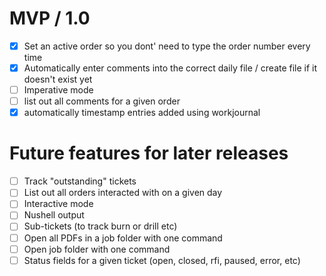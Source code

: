 # MVP / 1.0

- [x] Set an active order so you dont' need to type the order number every time
- [x] Automatically enter comments into the correct daily file / create file if it doesn't exist yet
- [ ] Imperative mode
- [ ] list out all comments for a given order
- [x] automatically timestamp entries added using workjournal

# Future features for later releases

- [ ] Track "outstanding" tickets
- [ ] List out all orders interacted with on a given day
- [ ] Interactive mode
- [ ] Nushell output
- [ ] Sub-tickets (to track burn or drill etc)
- [ ] Open all PDFs in a job folder with one command
- [ ] Open job folder with one command
- [ ] Status fields for a given ticket (open, closed, rfi, paused, error, etc)
